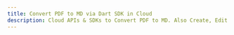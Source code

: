 ---title: Convert PDF to MD via Dart SDK in Clouddescription: Cloud APIs & SDKs to Convert PDF to MD. Also Create, Edit & Render Microsoft Word & OpenOffice documents in the Cloud.---